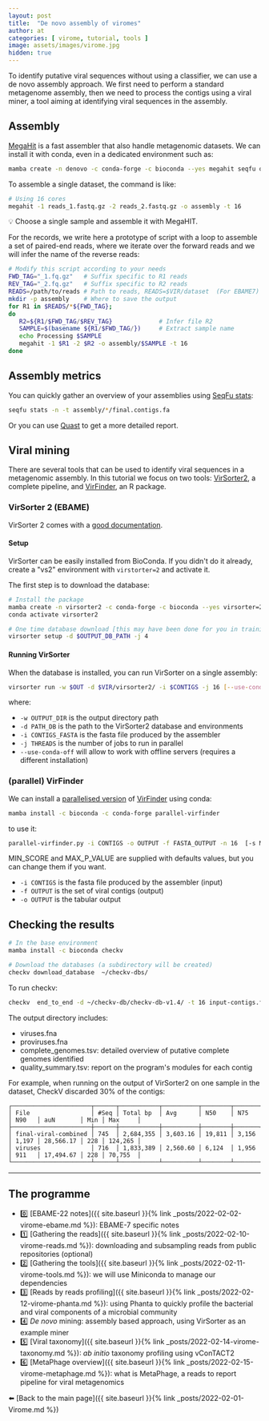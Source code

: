 ```yaml
---
layout: post
title:  "De novo assembly of viromes"
author: at
categories: [ virome, tutorial, tools ]
image: assets/images/virome.jpg
hidden: true
---
```


To identify putative viral sequences without using a classifier, we can use a de novo assembly approach.
We first need to perform a standard metagenome assembly, then we need to process the contigs using a viral miner,
a tool aiming at identifying viral sequences in the assembly.

## Assembly

[MegaHit](https://pubmed.ncbi.nlm.nih.gov/25609793/) is a fast assembler that also handle metagenomic datasets.
We can install it with conda, even in a dedicated environment such as:

```bash
mamba create -n denovo -c conda-forge -c bioconda --yes megahit seqfu quast
```

To assemble a single dataset, the command is like:


```bash
# Using 16 cores
megahit -1 reads_1.fastq.gz -2 reads_2.fastq.gz -o assembly -t 16
```

:bulb: Choose a single sample and assemble it with MegaHIT. 


For the records, we write here a prototype of script with a loop to assemble a set of paired-end reads,
where we iterate over the forward reads and we will infer the name of the reverse reads:

```bash
# Modify this script according to your needs
FWD_TAG="_1.fq.gz"   # Suffix specific to R1 reads
REV_TAG="_2.fq.gz"   # Suffix specific to R2 reads
READS=/path/to/reads # Path to reads, READS=$VIR/dataset  (For EBAME7)
mkdir -p assembly    # Where to save the output
for R1 in $READS/*${FWD_TAG};
do
   R2=${R1/$FWD_TAG/$REV_TAG}             # Infer file R2
   SAMPLE=$(basename ${R1/$FWD_TAG/})     # Extract sample name
   echo Processing $SAMPLE
   megahit -1 $R1 -2 $R2 -o assembly/$SAMPLE -t 16
done
```

## Assembly metrics

You can quickly gather an overview of your assemblies using [SeqFu stats](https://telatin.github.io/seqfu2/tools/stats.html):

```bash
seqfu stats -n -t assembly/*/final.contigs.fa
```

Or you can use [Quast](http://bioinf.spbau.ru/metaquast) to get a more detailed report.


## Viral mining

There are several tools that can be used to identify viral sequences in a metagenomic assembly. In this tutorial we focus on 
two tools:
[VirSorter2](https://github.com/jiarong/VirSorter2), a complete pipeline, and
[VirFinder](https://github.com/jessieren/VirFinder), an R package.

### VirSorter 2 (EBAME)

VirSorter 2 comes with a [good documentation](https://github.com/jiarong/VirSorter2#readme).

#### Setup

VirSorter can be easily installed from BioConda. If you didn't do it already, create a "vs2" environment 
with `virstorter=2` and activate it.

The first step is to download the database:

```bash
# Install the package
mamba create -n virsorter2 -c conda-forge -c bioconda --yes virsorter=2
conda activate virsorter2

# One time database download [this may have been done for you in training servers]
virsorter setup -d $OUTPUT_DB_PATH -j 4
```

#### Running VirSorter

When the database is installed, you can run VirSorter on a single assembly:

```bash
virsorter run -w $OUT -d $VIR/virsorter2/ -i $CONTIGS -j 16 [--use-conda-off]
```

where:
* `-w OUTPUT_DIR` is the output directory path
* `-d PATH_DB` is the path to the VirSorter2 database and environments
* `-i CONTIGS_FASTA` is the fasta file produced by the assembler
* `-j THREADS` is the number of jobs to run in parallel
* `--use-conda-off` will allow to work with offline servers (requires a different installation)

### (parallel) VirFinder

We can install a [parallelised version](https://github.com/quadram-institute-bioscience/parallel-virfinder) of 
[VirFinder](https://github.com/jessieren/VirFinder) using conda:

```bash
mamba install -c bioconda -c conda-forge parallel-virfinder
```

to use it:

```bash
parallel-virfinder.py -i CONTIGS -o OUTPUT -f FASTA_OUTPUT -n 16  [-s MIN_SCORE -p MAX_P_VALUE]
```

MIN_SCORE and MAX_P_VALUE are supplied with defaults values, but you can change them if you want.

* `-i CONTIGS` is the fasta file produced by the assembler (input)
* `-f OUTPUT` is the set of viral contigs (output)
* `-o OUTPUT` is the tabular output 


## Checking the results

```bash
# In the base environment
mamba install -c bioconda checkv

# Download the databases (a subdirectory will be created)
checkv download_database  ~/checkv-dbs/
```

To run checkv:

```bash
checkv  end_to_end -d ~/checkv-db/checkv-db-v1.4/ -t 16 input-contigs.fa output-dir
```

The output directory includes:
* viruses.fna
* proviruses.fna
* complete_genomes.tsv:  detailed overview of putative complete genomes identified
* quality_summary.tsv: report on the program's modules for each contig

For example, when running on the output of VirSorter2 on one sample in the dataset, CheckV discarded
30% of the contigs:

```text
┌──────────────────────┬──────┬───────────┬──────────┬────────┬───────┬───────┬───────────┬─────┬─────────┐
│ File                 │ #Seq │ Total bp  │ Avg      │ N50    │ N75   │ N90   │ auN       │ Min │ Max     │
├──────────────────────┼──────┼───────────┼──────────┼────────┼───────┼───────┼───────────┼─────┼─────────┤
│ final-viral-combined │ 745  │ 2,684,355 │ 3,603.16 │ 19,811 │ 3,156 │ 1,197 │ 28,566.17 │ 228 │ 124,265 │
│ viruses              │ 716  │ 1,833,389 │ 2,560.60 │ 6,124  │ 1,956 │ 911   │ 17,494.67 │ 228 │ 70,755  │
└──────────────────────┴──────┴───────────┴──────────┴────────┴───────┴───────┴───────────┴─────┴─────────┘
```

---

## The programme

* :zero: [EBAME-22 notes]({{ site.baseurl }}{% link _posts/2022-02-02-virome-ebame.md %}): EBAME-7 specific notes
* :one: [Gathering the reads]({{ site.baseurl }}{% link _posts/2022-02-10-virome-reads.md %}):
  downloading and subsampling reads from public repositories (optional)
* :two: [Gathering the tools]({{ site.baseurl }}{% link _posts/2022-02-11-virome-tools.md %}):
  we will use Miniconda to manage our dependencies
* :three: [Reads by reads profiling]({{ site.baseurl }}{% link _posts/2022-02-12-virome-phanta.md %}):
  using Phanta to quickly profile the bacterial and viral components of a microbial community
* :four:  _De novo_ mining:
  assembly based approach, using VirSorter as an example miner
* :five:  [Viral taxonomy]({{ site.baseurl }}{% link _posts/2022-02-14-virome-taxonomy.md %}):
  *ab initio* taxonomy profiling using vConTACT2
* :six:  [MetaPhage overview]({{ site.baseurl }}{% link _posts/2022-02-15-virome-metaphage.md %}):
  what is MetaPhage, a reads to report pipeline for viral metagenomics

:arrow_left: [Back to the main page]({{ site.baseurl }}{% link _posts/2022-02-01-Virome.md %})
